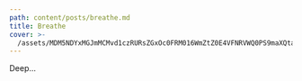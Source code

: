 ```yaml
---
path: content/posts/breathe.md
title: Breathe
cover: >-
  /assets/MDM5NDYxMGJmMCMvd1czRURsZGxOc0FRM016WmZtZ0E4VFNRVWQ0PS9maXQtaW4vOTAweDkwMC9maWx0ZXJzOm5vX3Vwc2NhbGUoKTpxdWFsaXR5KDgwKS9odHRwOi8vaW1hZ2VzLm1pYy5jb20vZnh1NWxjNGh2d2RseXdwYmdobDU2YnV2ZGp1a2VqbXd5YnhpZXYxanRmaGlvZGNhcWtpaXR5d2N5NWFlc2dlNy5naWY.gif
---
```


Deep...